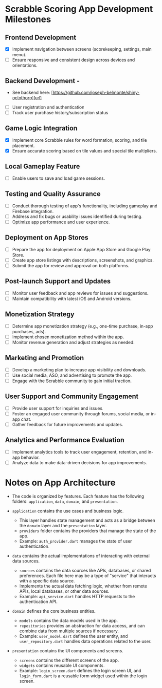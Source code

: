 # Scrabble Scoring App Development Milestones

## Frontend Development

- [x] Implement navigation between screens (scorekeeping, settings, main menu).
- [ ] Ensure responsive and consistent design across devices and orientations.

## Backend Development -

- See backend here: [https://github.com/joseph-belmonte/shiny-octothorp](url)
- [ ] User registration and authentication
- [ ] Track user purchase history/subscription status

## Game Logic Integration

- [x] Implement core Scrabble rules for word formation, scoring, and tile placement.
- [x] Ensure accurate scoring based on tile values and special tile multipliers.

## Local Gameplay Feature

- [ ] Enable users to save and load game sessions.

## Testing and Quality Assurance

- [ ] Conduct thorough testing of app's functionality, including gameplay and Firebase integration.
- [ ] Address and fix bugs or usability issues identified during testing.
- [ ] Optimize app performance and user experience.

## Deployment on App Stores

- [ ] Prepare the app for deployment on Apple App Store and Google Play Store.
- [ ] Create app store listings with descriptions, screenshots, and graphics.
- [ ] Submit the app for review and approval on both platforms.

## Post-launch Support and Updates

- [ ] Monitor user feedback and app reviews for issues and suggestions.
- [ ] Maintain compatibility with latest iOS and Android versions.

## Monetization Strategy

- [ ] Determine app monetization strategy (e.g., one-time purchase, in-app purchases, ads).
- [ ] Implement chosen monetization method within the app.
- [ ] Monitor revenue generation and adjust strategies as needed.

## Marketing and Promotion

- [ ] Develop a marketing plan to increase app visibility and downloads.
- [ ] Use social media, ASO, and advertising to promote the app.
- [ ] Engage with the Scrabble community to gain initial traction.

## User Support and Community Engagement

- [ ] Provide user support for inquiries and issues.
- [ ] Foster an engaged user community through forums, social media, or in-app chat.
- [ ] Gather feedback for future improvements and updates.

## Analytics and Performance Evaluation

- [ ] Implement analytics tools to track user engagement, retention, and in-app behavior.
- [ ] Analyze data to make data-driven decisions for app improvements.

# Notes on App Architecture

- The code is organized by features. Each feature has the following folders: `application`, `data`, `domain`, and `presentation`.

- `application` contains the use cases and business logic.

  - This layer handles state management and acts as a bridge between the `domain` layer and the `presentation` layer.
  - `providers` folder contains the providers that manage the state of the app.
  - Example: `auth_provider.dart` manages the state of user authentication.

- `data` contains the actual implementations of interacting with external data sources.

  - `sources` contains the data sources like APIs, databases, or shared preferences. Each file here may be a type of "service" that interacts with a specific data source.
  - Implements the actual data fetching logic, whether from remote APIs, local databases, or other data sources.
  - Example: `api_service.dart` handles HTTP requests to the authentication API.

- `domain` defines the core business entities.

  - `models` contains the data models used in the app.
  - `repositories` provides an abstraction for data access, and can combine data from multiple sources if necessary.
  - Example: `user_model.dart` defines the user entity, and `user_repository.dart` handles data operations related to the user.

- `presentation` contains the UI components and screens.
  - `screens` contains the different screens of the app.
  - `widgets` contains reusable UI components.
  - Example: `login_screen.dart` defines the login screen UI, and `login_form.dart` is a reusable form widget used within the login screen.
